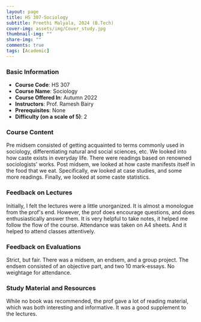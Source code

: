```yaml
---
layout: page
title: HS 307-Sociology
subtitle: Preethi Malyala, 2024 (B.Tech)
cover-img: assets/img/Cover_study.jpg
thumbnail-img: ""
share-img: ""
comments: true
tags: [Academic]
---
```


### Basic Information

- **Course Code**: HS 307
- **Course Name**: Sociology
- **Course Offered In**: Autumn 2022
- **Instructors**: Prof. Ramesh Bairy
- **Prerequisites**: None
- **Difficulty (on a scale of 5)**: 2

### Course Content


Pre midsem consisted of getting acquainted to terms commonly used in sociology, differentiating natural and social sciences, etc. We looked into how caste exists in everyday life. There were readings based on renowned sociologists' works. 
Post midsem, we looked at how caste manifests itself in the food that we eat. Specifically, ew looked at case studies, and some more readings. Finally, we looked at some caste statistics.
### Feedback on Lectures


Initially, I felt the lectures were a little unorganized. It is almost a monologue from the prof's end. However, the prof does encourage questions, and does enthusiastically answer them. It is very helpful to take notes, it helped me follow the flow of the course. 
Attendance was taken on A4 sheets. And it helped to attend classes attentively.
### Feedback on Evaluations


Strict, but fair. There was a midsem, an endsem, and a group project. The endsem consisted of an objective part, and two 10 mark-essays. No weightage for attendance.
### Study Material and Resources


While no book was recommended, the prof gave a lot of reading material, which was both interesting and informative. It was a good supplement to the lectures.